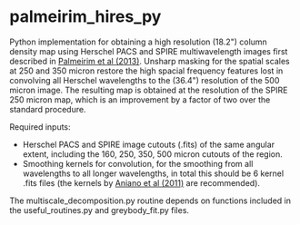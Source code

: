 # palmeirim_hires_py
Python implementation for obtaining a high resolution (18.2") column density map using Herschel PACS and SPIRE multiwavelength images first described in [Palmeirim et al (2013)](https://doi.org/10.1051/0004-6361/201220500). Unsharp masking for the spatial scales at 250 and 350 micron restore the high spacial frequency features lost in convolving all Herschel wavelengths to the (36.4") resolution of the 500 micron image. The resulting map is obtained at the resolution of the SPIRE 250 micron map, which is an improvement by a factor of two over the standard procedure.

Required inputs:

- Herschel PACS and SPIRE image cutouts (.fits) of the same angular extent, including the 160, 250, 350, 500 micron cutouts of the region.
- Smoothing kernels for convolution, for the smoothing from all wavelengths to all longer wavelengths, in total this should be 6 kernel .fits files (the kernels by [Aniano et al (2011)](https://doi.org/10.1086/662219) are recommended).

The multiscale_decomposition.py routine depends on functions included in the useful_routines.py and greybody_fit.py files.
